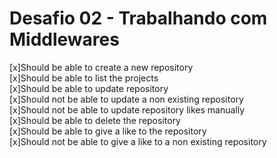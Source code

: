 # Desafio 02 - Trabalhando com Middlewares
[x]Should be able to create a new repository</br>
[x]Should be able to list the projects<br>
[x]Should be able to update repository<br>
[x]Should not be able to update a non existing repository</br>
[x]Should not be able to update repository likes manually</br>
[x]Should be able to delete the repository</br>
[x]Should be able to give a like to the repository</br>
[x]Should not be able to give a like to a non existing repository
